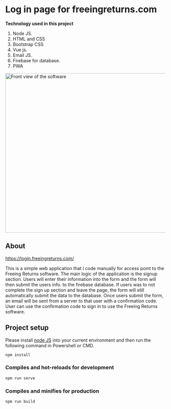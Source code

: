 # Log in page for freeingreturns.com

**Technology used in this project**
1. Node JS.
2. HTML and CSS
3. Bootstrap CSS
4. Vue js.
5. Email JS.
6. Firebase for database.
7. PWA

<img align="center" width="1000" height="500" src="front_view.png" alt="Front view of the software" />

## About

https://login.freeingreturns.com/

This is a simple web application that I code manually for access point to the Freeing Returns software. The main logic of the application is the signup section. Users will enter their information into the form and the form will then submit the users info. to the firebase database. If users was to not complete the sign up section and leave the page, the form will still automatically submit the data to the database. Once users submit the form, an email will be sent from a server to that user with a confirmation code. User can use the confirmation code to sign in to use the Freeing Returns software. 

## Project setup

Please install [node JS](www.nodejs.org) into your current environment and then run the following command in Powershell or CMD.
```
npm install
```

### Compiles and hot-reloads for development
```
npm run serve
```

### Compiles and minifies for production
```
npm run build
```
